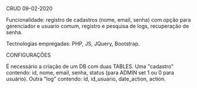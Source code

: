 CRUD 09-02-2020

Funcionalidade: registro de cadastros (nome, email, senha) com opção para
gerenciador e usuario comum, registro e pesquisa de logs, recuperação de senha.

Tectnologias empregadas: PHP, JS, JQuery, Bootstrap.
  
CONFIGURAÇÕES

É necessário a criação de um DB com duas TABLES.
Uma "cadastro" contendo: id, nome, email, senha, status (para ADMIN set 1 ou 0 para usuário).
Outra "log" contendo: id, id_usuario, date_action, action.